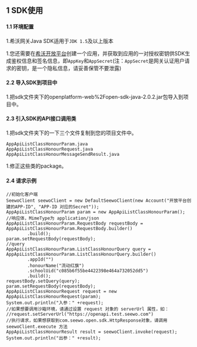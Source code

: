 ## 1 SDK使用

#### 1.1 环境配置

1.希沃网关Java SDK适用于`JDK 1.5`及以上版本

1.您还需要在[希沃开放平台](http://open.seewo.com/#/console)创建一个应用，并获取到应用的一对授权密钥供SDK生成鉴权信息和签名信息，即`AppKey`和`AppSecret`(注：`AppSecret`是网关认证用户请求的密钥，是一个隐私信息，请妥善保管不要泄露)

#### 2.2 导入SDK到项目中

1.把sdk文件夹下的openplatform-web%2Fopen-sdk-java-2.0.2.jar包导入到项目中。

#### 2.3 引入SDK的API接口调用类

1.把sdk文件夹下的一下三个文件复制到您的项目文件中。

```
AppApiListClassHonourParam.java
AppApiListClassHonourRequest.java
AppApiListClassHonourMessageSendResult.java
```

1.修正这些类的package。

#### 2.4 请求示例

```
//初始化客户端
SeewoClient seewoClient = new DefaultSeewoClient(new Account("开放平台创建的APP-ID", "APP-ID 对应的Secret"));
AppApiListClassHonourParam param = new AppApiListClassHonourParam();
//响应体，MimeType为 application/json
AppApiListClassHonourParam.RequestBody requestBody = AppApiListClassHonourParam.RequestBody.builder()
        .build();
param.setRequestBody(requestBody);
//query
AppApiListClassHonourParam.ListClassHonourQuery query = AppApiListClassHonourParam.ListClassHonourQuery.builder()
        .appId("")
        .honourName("流动红旗")
        .schoolUid("c085b6f55be4422398e464a732052dd5")
        .build();
requestBody.setQuery(query);
param.setRequestBody(requestBody);
AppApiListClassHonourRequest request = new AppApiListClassHonourRequest(param);
System.out.println("入参：" +request);
//如果想要调用沙箱环境，请通过设置 request 对象的 serverUrl 属性，如：
//request.setServerUrl("https://openapi.test.seewo.com")
//执行请求，如果想获取到com.seewo.open.sdk.HttpResponse对象，请调用 seewoClient.execute 方法
AppApiListClassHonourResult result = seewoClient.invoke(request);
System.out.println("出参：" +result);
```